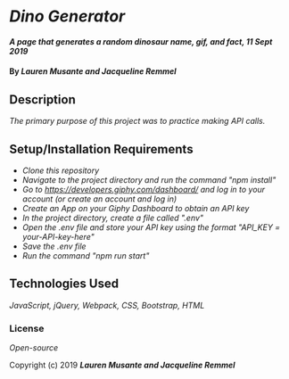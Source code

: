 # _Dino Generator_

#### _A page that generates a random dinosaur name, gif, and fact, 11 Sept 2019_

#### By _**Lauren Musante and Jacqueline Remmel**_

## Description

_The primary purpose of this project was to practice making API calls._

## Setup/Installation Requirements

* _Clone this repository_
* _Navigate to the project directory and run the command "npm install"_
* _Go to https://developers.giphy.com/dashboard/ and log in to your account (or create an account and log in)_
* _Create an App on your Giphy Dashboard to obtain an API key_
* _In the project directory, create a file called ".env"_
* _Open the .env file and store your API key using the format "API_KEY = your-API-key-here"_
* _Save the .env file_
* _Run the command "npm run start"_

## Technologies Used

_JavaScript, jQuery, Webpack, CSS, Bootstrap, HTML_

### License

*Open-source*

Copyright (c) 2019 **_Lauren Musante and Jacqueline Remmel_**
